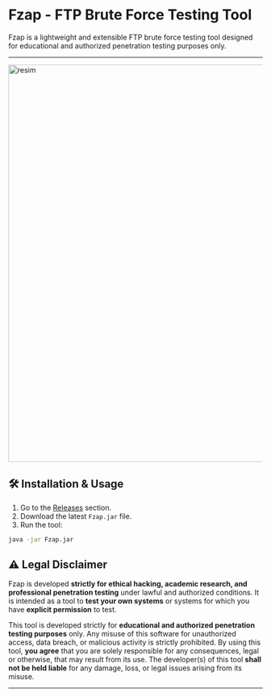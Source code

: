 # Fzap - FTP Brute Force Testing Tool

Fzap is a lightweight and extensible FTP brute force testing tool designed for educational and authorized penetration testing purposes only.

---

<img width="1088" height="788" alt="resim" src="https://github.com/user-attachments/assets/fd3853c8-ec3f-4978-8e6e-0c376f2629f3" />


## 🛠️ Installation & Usage

1. Go to the [Releases](https://github.com/X-croot/Fzap/releases) section.
2. Download the latest `Fzap.jar` file.
3. Run the tool:

```bash
java -jar Fzap.jar
```

## ⚠️ Legal Disclaimer

Fzap is developed **strictly for ethical hacking, academic research, and professional penetration testing** under lawful and authorized conditions.
It is intended as a tool to **test your own systems** or systems for which you have **explicit permission** to test.

This tool is developed strictly for **educational and authorized penetration testing purposes** only.
Any misuse of this software for unauthorized access, data breach, or malicious activity is strictly prohibited.
By using this tool, **you agree** that you are solely responsible for any consequences, legal or otherwise,
that may result from its use. The developer(s) of this tool **shall not be held liable** for any damage, loss,
or legal issues arising from its misuse.

---

